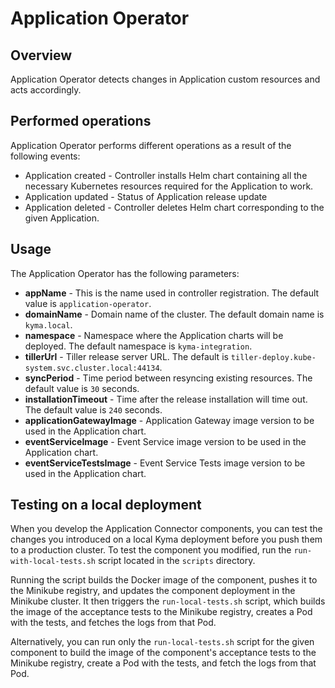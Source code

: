 # Application Operator

## Overview

Application Operator detects changes in Application custom resources and acts accordingly.


## Performed operations

Application Operator performs different operations as a result of the following events:

 - Application created - Controller installs Helm chart containing all the necessary Kubernetes resources required for the Application to work.
 - Application updated - Status of Application release update
 - Application deleted - Controller deletes Helm chart corresponding to the given Application.


## Usage

 The Application Operator has the following parameters:
 - **appName** - This is the name used in controller registration. The default value is `application-operator`.
 - **domainName** - Domain name of the cluster. The default domain name is `kyma.local`.
 - **namespace** - Namespace where the Application charts will be deployed. The default namespace is `kyma-integration`.
 - **tillerUrl** - Tiller release server URL. The default is `tiller-deploy.kube-system.svc.cluster.local:44134`.
 - **syncPeriod** - Time period between resyncing existing resources. The default value is `30` seconds.
 - **installationTimeout** - Time after the release installation will time out. The default value is `240` seconds.
 - **applicationGatewayImage** - Application Gateway image version to be used in the Application chart.
 - **eventServiceImage** - Event Service image version to be used in the Application chart.
 - **eventServiceTestsImage** - Event Service Tests image version to be used in the Application chart.

## Testing on a local deployment

When you develop the Application Connector components, you can test the changes you introduced on a local Kyma deployment before you push them to a production cluster.
To test the component you modified, run the `run-with-local-tests.sh` script located in the `scripts` directory.

Running the script builds the Docker image of the component, pushes it to the Minikube registry, and updates the component deployment in the Minikube cluster. It then triggers the `run-local-tests.sh` script, which builds the image of the acceptance tests to the Minikube registry, creates a Pod with the tests, and fetches the logs from that Pod.

Alternatively, you can run only the `run-local-tests.sh` script for the given component to build the image of the component's acceptance tests to the Minikube registry, create a Pod with the tests, and fetch the logs from that Pod.
